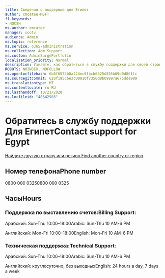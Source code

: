 ```yaml
---
title: Сведения о поддержке для Египет
author: cmcatee-MSFT
f1.keywords:
- NOCSH
ms.author: cmcatee
manager: scotv
audience: Admin
ms.topic: reference
ms.service: o365-administration
ms.collection: Adm_Support
ms.custom: AdminSurgePortfolio
localization_priority: Normal
description: Узнайте, как обратиться в службу поддержки для своей страны или региона.
ROBOTS: NOINDEX, NOFOLLOW
ms.openlocfilehash: 6b0f6574b0a424ec9fbcb6325d895b69d0d86ffc
ms.sourcegitcommit: 628f195cbe3c00910f7350d8b09997a675dde989
ms.translationtype: MT
ms.contentlocale: ru-RU
ms.lasthandoff: 10/21/2020
ms.locfileid: "48642903"
---
```

# <a name="contact-support-for-egypt"></a><span data-ttu-id="e295e-103">Обратитесь в службу поддержки Для Египет</span><span class="sxs-lookup"><span data-stu-id="e295e-103">Contact support for Egypt</span></span>

<span data-ttu-id="e295e-104">[Найдите другую страну или регион.](../contact-support-for-business-products.md)</span><span class="sxs-lookup"><span data-stu-id="e295e-104">[Find another country or region](../contact-support-for-business-products.md).</span></span>

## <a name="phone-number"></a><span data-ttu-id="e295e-105">Номер телефона</span><span class="sxs-lookup"><span data-stu-id="e295e-105">Phone number</span></span>
<span data-ttu-id="e295e-106">0800 000 0325</span><span class="sxs-lookup"><span data-stu-id="e295e-106">0800 000 0325</span></span>

## <a name="hours"></a><span data-ttu-id="e295e-107">Часы</span><span class="sxs-lookup"><span data-stu-id="e295e-107">Hours</span></span>
### <a name="billing-support"></a><span data-ttu-id="e295e-108">Поддержка по выставлению счетов:</span><span class="sxs-lookup"><span data-stu-id="e295e-108">Billing Support:</span></span>

<span data-ttu-id="e295e-109">Арабский: Sun-Thu 10:00–18:00</span><span class="sxs-lookup"><span data-stu-id="e295e-109">Arabic: Sun-Thu 10 AM-6 PM</span></span>

<span data-ttu-id="e295e-110">Английский: Mon-Fri 10:00–18:00</span><span class="sxs-lookup"><span data-stu-id="e295e-110">English: Mon-Fri 10 AM-6 PM</span></span>

### <a name="technical-support"></a><span data-ttu-id="e295e-111">Техническая поддержка:</span><span class="sxs-lookup"><span data-stu-id="e295e-111">Technical Support:</span></span>

<span data-ttu-id="e295e-112">Арабский: Sun-Thu 10:00–18:00</span><span class="sxs-lookup"><span data-stu-id="e295e-112">Arabic: Sun-Thu 10 AM-6 PM</span></span>

<span data-ttu-id="e295e-113">Английский: круглосуточно, без выходных</span><span class="sxs-lookup"><span data-stu-id="e295e-113">English: 24 hours a day, 7 days a week</span></span>
